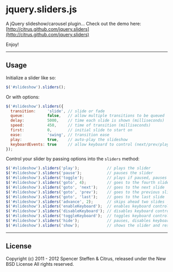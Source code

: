 jquery.sliders.js
=================

A jQuery slideshow/carousel plugin... Check out the demo here: [http://citrus.github.com/jquery.sliders](http://citrus.github.com/jquery.sliders)

Enjoy!

------------------------------------------------------------------------------
Usage
------------------------------------------------------------------------------

Initialize a slider like so:

```js
$('#slideshow').sliders();
```    
    
Or with options:
    
```js
$('#slideshow').sliders({  
  transition:     'slide', // slide or fade
  queue:          false,   // allow multiple transitions to be queued
  delay:          5000,    // time each slide is shown (milliseconds)
  speed:          450,     // time of transition (milliseconds)
  first:          0,       // initial slide to start on
  ease:           'swing', // transition ease
  play:           true,    // auto-play the slideshow
  keyboardEvents: true     // allow keyboard to control (next/prev/play/pause)
});
```    


Control your slider by passing options into the `sliders` method:

```js
$('#slideshow').sliders('play');            // plays the slider
$('#slideshow').sliders('pause');           // pauses the slider
$('#slideshow').sliders('toggle');          // plays if paused, pauses if playing
$('#slideshow').sliders('goto', 4);         // goes to the fourth slide (zero index)
$('#slideshow').sliders('goto', 'next');    // goes to the next slide
$('#slideshow').sliders('goto', 'prev');    // goes to the previous slide
$('#slideshow').sliders('goto', 'last');    // goes to the last slide
$('#slideshow').sliders('advance', 2);      // skips ahead two slides
$('#slideshow').sliders('enableKeyboard');  // enables keyboard control (arrow keys for next/prev and spacebar for play/pause)
$('#slideshow').sliders('disableKeyboard'); // disables keyboard control
$('#slideshow').sliders('toggleKeyboard');  // toggles keyboard control
$('#slideshow').sliders('hide');            // pauses, disables keyboard events then hides the slider
$('#slideshow').sliders('show');            // shows the slider and resumes playing if play option is true
```


------------------------------------------------------------------------------
License
------------------------------------------------------------------------------

Copyright (c) 2011 - 2012 Spencer Steffen & Citrus, released under the New BSD License All rights reserved.
